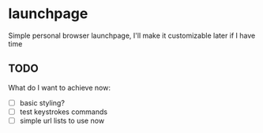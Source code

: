 # launchpage

Simple personal browser launchpage, I'll make it customizable later if I have time

## TODO

What do I want to achieve now:

- [ ] basic styling?
- [ ] test keystrokes commands
- [ ] simple url lists to use now